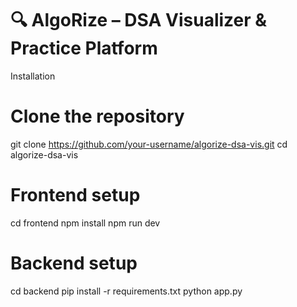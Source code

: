 # 🔍 AlgoRize – DSA Visualizer & Practice Platform

Installation
# Clone the repository
git clone https://github.com/your-username/algorize-dsa-vis.git
cd algorize-dsa-vis

# Frontend setup
cd frontend
npm install
npm run dev

# Backend setup
cd backend
pip install -r requirements.txt
python app.py
 
